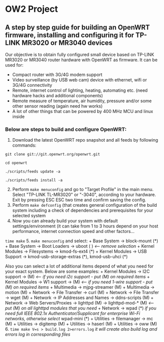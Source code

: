 OW2 Project
===

A step by step guide for building an OpenWRT firmware, installing and configuring it for TP-LINK MR3020 or MR3040 devices
---

Our objective is to obtain fully configured small device based on TP-LINK MR3020 or MR3040 router hardware with OpenWRT as firmware. It can be used for:
* Compact router with 3G/4G modem support
* Video surveillance (by USB web cam) device with ethernet, wifi or 3G/4G connectivity
* Remote, internet control of lighting, heating, automating etc. (need hardware hacks and additional components)
* Remote measure of temperature, air humidity, pressure and/or some other sensor reading (again need hw works)
* A lot of other things that can be powered by 400 MHz MCU and linux inside

### Below are steps to build and configure OpenWRT:

1. Download the latest OpenWRT repo snapshot and all feeds by following commands:

`git clone git://git.openwrt.org/openwrt.git`

`cd openwrt`

`./scripts/feeds update -a`

`./scripts/feeds install -a`

2. Perform `make menuconfig` and go to "Target Profile" in the main menu. Select "TP-LINK TL-MR3020" or "-3040", according to your hardware. Exit by pressing ESC ESC two time and confirm saving the config.
3. Perform `make defconfig` (that creates general configuration of the build system including a check of dependencies and prerequisites for your selected system
4. Now you can already build your system with default settings/environment (it can take from 1 to 3 hours depend on your host performance, internet connection speed and other factors...

`time make`
5. `make menuconfig` and select:
\+ Base System -> block-mount (\*)
\+ Base System -> Boot Loaders -> uboot ( )   *<--  remove selection*
\+ Kernel Modules -> Filesystems -> kmod-fs-ext4 (\*)
\+ Kernel Modules -> USB Support -> kmod-usb-storage-extras (\*), kmod-usb-uhci (\*)

Also you can select a lot of additional items depend of what you need for your exact system. Below are some examples:
\+ Kernel Modules -> I2C support -> (M)   *<--  if you need i2c support - put (M) on required items*
\+ Kernel Modules -> W1 support ->  (M)   *<--  if you need 1-wire support - put (M) on required items*
\+ Multimedia -> mjpg-streamer (M)
\+ Multimedia -> motion (M)
\+ Network -> File Transfer -> curl (M)
\+ Network -> File Transfer -> wget (M)
\+ Network -> IP Addresses and Names -> ddns-scripts (M)
\+ Network -> Web Servers/Proxies  -> lighttpd (M) -> lighttpd-mod-\* (M)  *<--  put (M) on all lighttpd modules that you need*
\+ Network -> wpad (\*) *if you need full IEEE 802.1x Authenticator/Supplicant for enterprise Wi-Fi networks, otherwise select*   wpad-mini (\*)
\+ Utilities -> filemanager -> mc (M)
\+ Utilities -> digitemp (M)
\+ Utilities -> haserl (M)
\+ Utilities -> oww (M)
6. `time make V=s > build.log 2>errors.log`  *it will create also build log and errors log in corresponding files*


